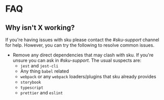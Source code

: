 # FAQ

## Why isn't X working?

If you're having issues with sku please contact the _#sku-support_ channel for help. However, you can try the following to resolve common issues.

- Remove any direct dependencies that may clash with sku. If you're unsure you can ask in _#sku-support_. The usual suspects are:
  - `jest` and `jest-cli`
  - Any thing `babel` related
  - `webpack` or any `webpack` loaders/plugins that sku already provides
  - `storybook`
  - `typescript`
  - `prettier` and `eslint`
